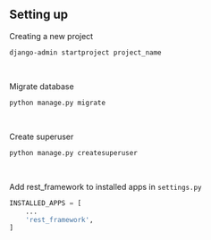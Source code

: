 ## Setting up
Creating a new project
```
django-admin startproject project_name
```
<br>

Migrate database
```
python manage.py migrate
```
<br>

Create superuser
```
python manage.py createsuperuser
```
<br>

Add rest_framework to installed apps in `settings.py`
```python
INSTALLED_APPS = [
    ...
    'rest_framework',
]
```
